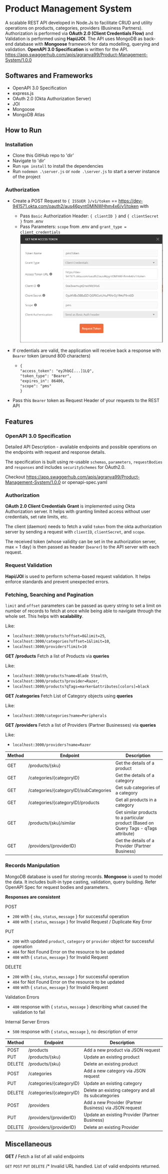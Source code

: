 # Product Management System

A scalable REST API developed in Node.Js to facilitate CRUD and utility operations on products, categories, providers (Business Partners). Authorization is performed via **OAuth 2.0 (Client Credentials Flow)** and Validation is performed using **Hapi/JOI**. The API uses MongoDB as back-end database with **Mongoose** framework for data modelling, querying and validation. **OpenAPI 3.0 Specification** is written for the API. <https://app.swaggerhub.com/apis/agranya99/Product-Management-System/1.0.0>

## Softwares and Frameworks
- OpenAPI 3.0 Specification
- express.js
- OAuth 2.0 (Okta Authorization Server)
- JOI 
- Mongoose
- MongoDB Atlas

## How to Run

### Installation

- Clone this GitHub repo to 'dir'
- Navigate to 'dir'
- Run `npm install` to install the dependencies
- Run `nodemon .\server.js` or `node .\server.js` to start a server instance of the project

### Authorization

- Create a POST Request to `{ ISSUER }/v1/token` == <https://dev-941571.okta.com/oauth2/aus46pynt0MINWHhm4x6/v1/token>  with
  - Pass `Basic` Authorization Header: `{ clientID }` and `{ clientSecret }` from .env
  - Pass Parameters: `scope` from .env and `grant_type = client_credentials`
  ![Postman Auth Image](https://github.com/agranya99/Product-Management-System/blob/master/screenshots/getAccessToken.png "Postman Example")
  
- If credentials are valid, the application will receive back a response with `Bearer` token (around 800 characters)
  - ```
    {
    "access_token": "eyJhbG[...]1LQ",
    "token_type": "Bearer",
    "expires_in": 86400,
    "scope": "pms"
    }
    ```
    
- Pass this `Bearer` token as Request Header of your requests to the REST API
  

## Features

### OpenAPI 3.0 Specification
  Detailed API Description - available endpoints and possible operations on the endpoints with request and response details.

  The specification is built using re-usable `schemas`, `parameters`, `requestBodies` and `responses` and includes `securitySchemes` for OAuth2.0.

  Checkout <https://app.swaggerhub.com/apis/agranya99/Product-Management-System/1.0.0> or openapi-spec.yaml

### Authorization 
  **OAuth 2.0 Client Credentials Grant** is implemented using Okta Authorization server. It helps with granting limited access without user credentials, set rate limits, etc.

  The client (daemon) needs to fetch a valid `token` from the okta authorization server by sending a request with `clientID`, `clientSecret`, and `scope`.

  The received token (whose validity can be set in the authorization server, max = 1 day) is then passed as header (`bearer`) to the API server with each request.

### Request Validation
  **Hapi/JOI** is used to perform schema-based request validation. It helps enforce standards and prevent unexpected errors.

### Fetching, Searching and Pagination
`limit` and `offset` parameters can be passed as query string to set a limit on number of records to fetch at once while being able to navigate through the whole set. This helps with **scalability**. 

Like:
- `localhost:3000/products?offset=0&limit=25`,
- `localhost:3000/categories?offset=1&limit=10`,
- `localhost:3000/providers?limit=10`

**GET /products**
Fetch a list of Products via **queries**

Like:
- `localhost:3000/products?name=Blade Stealth`,
- `localhost:3000/products?provider=Razer`,
- `localhost:3000/products?qTags=marker&attributes[colors]=black`

**GET /categories**
Fetch List of Category objects using **queries**

Like:
- `localhost:3000/categories?name=Peripherals`

**GET /providers**
Fetch a list of Providers (Partner Businesses) via **queries**

Like:
- `localhost:3000/providers?name=Razer`


| Method | Endpoint                               | Description                                                                           |
|--------|----------------------------------------|---------------------------------------------------------------------------------------|
| GET    | /products/{sku}                        | Get the details of a product                                                          |
| GET    | /categories/{categoryID}               | Get the details of a category                                                         |
| GET    | /categories/{categoryID}/subCategories | Get sub categories of a category                                                      |
| GET    | /categories/{categoryID}/products      | Get all products in a category                                                        |
| GET    | /products/{sku}/similar            | Get similar products to a particular product (Based on Query Tags -  qTags attribute) |
| GET    | /providers/{providerID}                | Get the details of a Provider (Partner Business)                                      |


### Records Manipulation
MongoDB database is used for storing records. **Mongoose** is used  to model the data. It includes built-in type casting, validation, query building. Refer OpenAPI Spec for request bodies and parameters.

**Responses are consistent**

POST
- `200` with { `sku`, `status`, `message` } for successful operation
- `400` with { `status`, `message` } for Invalid Request / Duplicate Key Error

PUT
- `200` with updated `product`, `category` or `provider` object for successful operation
- `404` for Not Found Error on the resource to be updated
- `400` with { `status`, `message` } for Invalid Request

DELETE
- `200` with { `sku`, `status`, `message` } for successful operation
- `404` for Not Found Error on the resource to be updated
- `400` with { `status`, `message` } for Invalid Request

Validation Errors
- `400` response with { `status`, `message` } describing what caused the validation to fail

Internal Server Errors
- `500` response with { `status`, `message` }, no description of error


| Method | Endpoint                               | Description                                                                           |
|--------|----------------------------------------|---------------------------------------------------------------------------------------|
| POST   | /products                              | Add a new product via JSON request                                                    |
| PUT    | /products/{sku}                        | Update an existing product                                                            |
| DELETE | /products/{sku}                        | Delete an existing product                                                            |
| POST   | /categories                            | Add a new category via JSON request                                                   |
| PUT    | /categories/{categoryID}               | Update an existing category                                                           |
| DELETE | /categories/{categoryID}               | Delete an existing category and all its subcategories                                 |
| POST   | /providers                             | Add a new Provider (Partner Business) via JSON request                                                   |
| PUT    | /providers/{providerID}                | Update an existing Provider (Partner Business)                                        |
| DELETE | /providers/{providerID}                | Delete an existing Provider                                                           |

## Miscellaneous

**GET /**
Fetch a list of all valid endpoints

`GET` `POST` `PUT` `DELETE` /* 
Invalid URL handled. List of valid endpoints returned.
